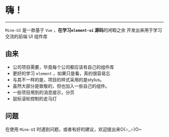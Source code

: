 # 嗨！

----

`Mine-UI` 是一款基于 `Vue` ，**在学习```element-ui``` 源码**的闲暇之余 开发出来用于学习交流的前端 UI 组件库

## 由来

- 公司项目需要，毕竟每个公司都应该有自己的组件库
- 更好的学习 `element` ，如果只是看，真的很容易忘
- 与其不一样的是，项目的样式采用的是stylus。
- 虽然大部分是致敬的，但也加入一些自己的组件。
- 一些项目用到的消息提示，分页
- 鼠标滚轮控制的走马灯


## 问题

在使用 `Mine-UI` 时遇到问题，或者有好的建议，欢迎提出来O(∩_∩)O~
